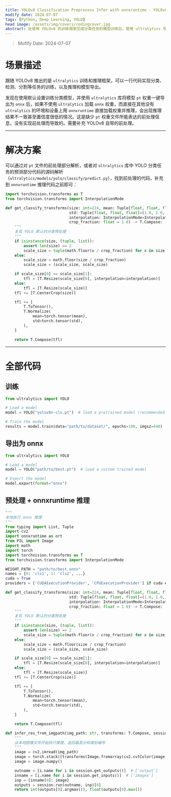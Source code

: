 ```yaml
---
title: YOLOv8 Classification Preprocess Infer with onnxruntime - YOLOv8 分类模型用 onnx 推理的前处理
modify date: 2024-07-07
tags: [Python, Deep Learning, YOLO]
head image: /assets/img/covers/codingcover.jpg
abstract: 在使用 YOLOv8 的训练框架完成分类任务的模型训练后，使用 ultralytics 导出 onnx 模型，在其他设备或环境下进行推理时，需要补充 YOLOv8 的分类前处理，确保推理结果和训练结果一致。
---
```


> Mofify Date: 2024-07-07

# 场景描述

跟随 YOLOv8 推出的是 `ultralytics` 训练和推理框架，可以一行代码实现分类、检测、分割等任务的训练，以及推理和模型导出。

发现在使用默认设置训练分类模型，并使用 `ultralytics` 库将模型 `pt` 权重一键导出为 `onnx` 后，如果不使用 `ultralytics` 加载 `onnx` 权重，而直接在其他没有 `ultralytics` 的环境和设备上用 `onnxruntime` 直接加载权重并推理，会出现推理结果不一致甚至置信度很低的情况。这是缺少 `pt` 权重文件所能表达的前处理信息，没有实现前处理而导致的。需要补充 YOLOv8 自带的前处理。

---

# 解决方案

可以通过对 `pt` 文件的前处理部分解析，或者对 `ultralytics` 库中 YOLO 分类任务的预测部分代码的源码解析（`ultralytics/models/yolo/classify/predict.py`），找到前处理的代码，补充到 `onnxruntime` 推理代码之前即可：

```python
import torchvision.transforms as T
from torchvision.transforms import InterpolationMode

def get_classify_transforms(size: int=224, mean: Tuple[float, float, float]=(0.0, 0.0, 0.0),
                            std: Tuple[float, float, float]=(1.0, 1.0, 1.0),
                            interpolation: InterpolationMode=InterpolationMode.BILINEAR,
                            crop_fraction: float = 1.0) -> T.Compose:
    """
    复现 YOLO 默认的分类预处理
    """
    if isinstance(size, (tuple, list)):
        assert len(size) == 2
        scale_size = tuple(math.floor(x / crop_fraction) for x in size)
    else:
        scale_size = math.floor(size / crop_fraction)
        scale_size = (scale_size, scale_size)

    if scale_size[0] == scale_size[1]:
        tfl = [T.Resize(scale_size[0], interpolation=interpolation)]
    else:
        tfl = [T.Resize(scale_size)]
    tfl += [T.CenterCrop(size)]

    tfl += [
        T.ToTensor(),
        T.Normalize(
            mean=torch.tensor(mean),
            std=torch.tensor(std),
        ),
    ]

    return T.Compose(tfl)

```

---

# 全部代码

## 训练

```python
from ultralytics import YOLO

# Load a model
model = YOLO("yolov8n-cls.pt")  # load a pretrained model (recommended for training)

# Train the model
results = model.train(data="path/to/dataset/", epochs=100, imgsz=640)
```

## 导出为 onnx

```python
from ultralytics import YOLO

# Load a model
model = YOLO("path/to/best.pt")  # load a custom trained model

# Export the model
model.export(format="onnx")
```

## 预处理 + onnxruntime 推理

```python
"""
本地执行 onnx 推理
"""
from typing import List, Tuple
import cv2
import onnxruntime as ort
from PIL import Image
import math
import torch
import torchvision.transforms as T
from torchvision.transforms import InterpolationMode

WEIGHT_PATH = "path/to/best.onnx"
names = {0: 'cls1', 1: 'cls2', ...}
cuda = True
providers = ['CUDAExecutionProvider', 'CPUExecutionProvider'] if cuda else ['CPUExecutionProvider']

def get_classify_transforms(size: int=224, mean: Tuple[float, float, float]=(0.0, 0.0, 0.0),
                            std: Tuple[float, float, float]=(1.0, 1.0, 1.0),
                            interpolation: InterpolationMode=InterpolationMode.BILINEAR,
                            crop_fraction: float = 1.0) -> T.Compose:
    """
    复现 YOLO 默认的分类预处理
    """
    if isinstance(size, (tuple, list)):
        assert len(size) == 2
        scale_size = tuple(math.floor(x / crop_fraction) for x in size)
    else:
        scale_size = math.floor(size / crop_fraction)
        scale_size = (scale_size, scale_size)

    if scale_size[0] == scale_size[1]:
        tfl = [T.Resize(scale_size[0], interpolation=interpolation)]
    else:
        tfl = [T.Resize(scale_size)]
    tfl += [T.CenterCrop(size)]

    tfl += [
        T.ToTensor(),
        T.Normalize(
            mean=torch.tensor(mean),
            std=torch.tensor(std),
        ),
    ]

    return T.Compose(tfl)

def infer_res_from_imgpath(img_path: str, transforms: T.Compose, session: ort.InferenceSession) -> Tuple[int, float]:
    """
    从本地图像文件开始执行推理，返回最高分和类别编号
    """
    image = cv2.imread(img_path)
    image = torch.stack([transforms(Image.fromarray(cv2.cvtColor(image, cv2.COLOR_BGR2RGB)))])
    image = image.numpy()

    outname = [i.name for i in session.get_outputs()]  # ['output']
    inname = [i.name for i in session.get_inputs()]  # ['images']
    inp = {inname[0]: image}
    outputs = session.run(outname, inp)[0]
    return int(outputs[0].argmax()), float(outputs[0].max())

```


